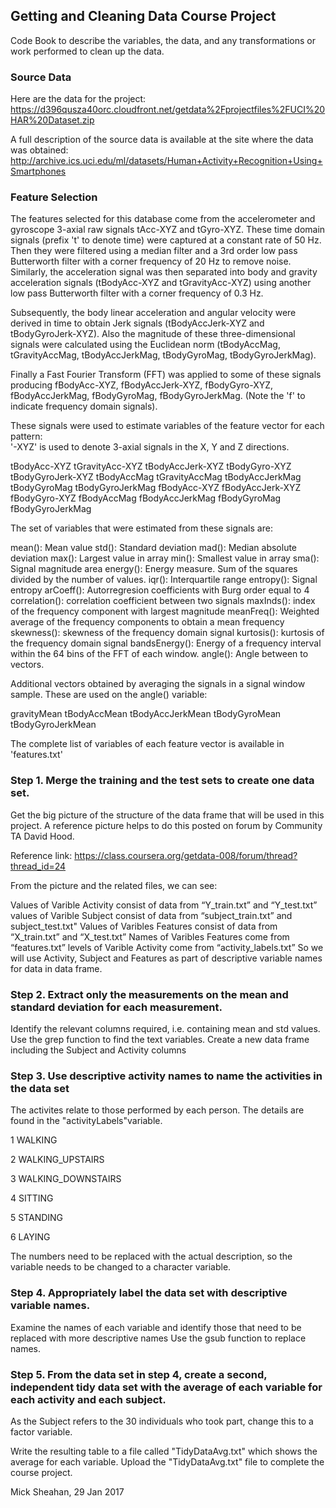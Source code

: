 ## Getting and Cleaning Data Course Project

Code Book to describe the variables, the data, and any transformations or work performed to clean up the data.

### Source Data

Here are the data for the project:
https://d396qusza40orc.cloudfront.net/getdata%2Fprojectfiles%2FUCI%20HAR%20Dataset.zip

A full description of the source data is available at the site where the data was obtained:
http://archive.ics.uci.edu/ml/datasets/Human+Activity+Recognition+Using+Smartphones

### Feature Selection 

The features selected for this database come from the accelerometer and gyroscope 3-axial raw signals tAcc-XYZ and tGyro-XYZ. 
These time domain signals (prefix 't' to denote time) were captured at a constant rate of 50 Hz. 
Then they were filtered using a median filter and a 3rd order low pass Butterworth filter with a corner frequency of 20 Hz to remove noise. 
Similarly, the acceleration signal was then separated into body and gravity acceleration signals (tBodyAcc-XYZ and tGravityAcc-XYZ) using another low pass Butterworth filter with a corner frequency of 0.3 Hz. 

Subsequently, the body linear acceleration and angular velocity were derived in time to obtain Jerk signals (tBodyAccJerk-XYZ and tBodyGyroJerk-XYZ). 
Also the magnitude of these three-dimensional signals were calculated using the Euclidean norm (tBodyAccMag, tGravityAccMag, tBodyAccJerkMag, tBodyGyroMag, tBodyGyroJerkMag). 

Finally a Fast Fourier Transform (FFT) was applied to some of these signals producing fBodyAcc-XYZ, fBodyAccJerk-XYZ, fBodyGyro-XYZ, fBodyAccJerkMag, fBodyGyroMag, fBodyGyroJerkMag. 
(Note the 'f' to indicate frequency domain signals). 

These signals were used to estimate variables of the feature vector for each pattern:  
'-XYZ' is used to denote 3-axial signals in the X, Y and Z directions.

tBodyAcc-XYZ
tGravityAcc-XYZ
tBodyAccJerk-XYZ
tBodyGyro-XYZ
tBodyGyroJerk-XYZ
tBodyAccMag
tGravityAccMag
tBodyAccJerkMag
tBodyGyroMag
tBodyGyroJerkMag
fBodyAcc-XYZ
fBodyAccJerk-XYZ
fBodyGyro-XYZ
fBodyAccMag
fBodyAccJerkMag
fBodyGyroMag
fBodyGyroJerkMag

The set of variables that were estimated from these signals are: 

mean(): Mean value
std(): Standard deviation
mad(): Median absolute deviation 
max(): Largest value in array
min(): Smallest value in array
sma(): Signal magnitude area
energy(): Energy measure. Sum of the squares divided by the number of values. 
iqr(): Interquartile range 
entropy(): Signal entropy
arCoeff(): Autorregresion coefficients with Burg order equal to 4
correlation(): correlation coefficient between two signals
maxInds(): index of the frequency component with largest magnitude
meanFreq(): Weighted average of the frequency components to obtain a mean frequency
skewness(): skewness of the frequency domain signal 
kurtosis(): kurtosis of the frequency domain signal 
bandsEnergy(): Energy of a frequency interval within the 64 bins of the FFT of each window.
angle(): Angle between to vectors.

Additional vectors obtained by averaging the signals in a signal window sample. These are used on the angle() variable:

gravityMean
tBodyAccMean
tBodyAccJerkMean
tBodyGyroMean
tBodyGyroJerkMean

The complete list of variables of each feature vector is available in 'features.txt'

### Step 1. Merge the training and the test sets to create one data set.

Get the big picture of the structure of the data frame that will be used in this project.
A reference picture helps to do this posted on forum by Community TA  David Hood.

Reference link: https://class.coursera.org/getdata-008/forum/thread?thread_id=24

From the picture and the related files, we can see:

Values of Varible Activity consist of data from “Y_train.txt” and “Y_test.txt”
values of Varible Subject consist of data from “subject_train.txt” and subject_test.txt"
Values of Varibles Features consist of data from “X_train.txt” and “X_test.txt”
Names of Varibles Features come from “features.txt”
levels of Varible Activity come from “activity_labels.txt”
So we will use Activity, Subject and Features as part of descriptive variable names for data in data frame.

### Step 2. Extract only the measurements on the mean and standard deviation for each measurement.

Identify the relevant columns required, i.e. containing mean and std values.
Use the grep function to find the text variables.
Create a new data frame including the Subject and Activity columns

### Step 3. Use descriptive activity names to name the activities in the data set

The activites relate to those performed by each person. 
The details are found in the "activityLabels"variable. 

1 WALKING

2 WALKING_UPSTAIRS

3 WALKING_DOWNSTAIRS

4 SITTING

5 STANDING

6 LAYING

The numbers need to be replaced with the actual description, so the variable needs to be changed to a character variable.

### Step 4. Appropriately label the data set with descriptive variable names.

Examine the names of each variable and identify those that need to be replaced with more descriptive names
Use the gsub function to replace names.

### Step 5. From the data set in step 4, create a second, independent tidy data set with the average of each variable for each activity and each subject.

As the Subject refers to the 30 individuals who took part, change this to a factor variable.

Write the resulting table to a file called "TidyDataAvg.txt" which shows the average for each variable.
Upload the "TidyDataAvg.txt" file to complete the course project.

Mick Sheahan, 29 Jan 2017

